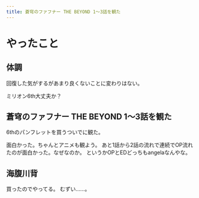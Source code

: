 ```yaml
---
title: 蒼穹のファフナー THE BEYOND 1〜3話を観た
---
```


# やったこと

## 体調

回復した気がするがあまり良くないことに変わりはない。

ミリオン6th大丈夫か？

## 蒼穹のファフナー THE BEYOND 1〜3話を観た

6thのパンフレットを買うついでに観た。

面白かった。ちゃんとアニメも観よう。
あと1話から2話の流れで連続でOP流れたのが面白かった。なぜなのか。
というかOPとEDどっちもangelaなんやな。

## 海腹川背

買ったのでやってる。
むずい……。
